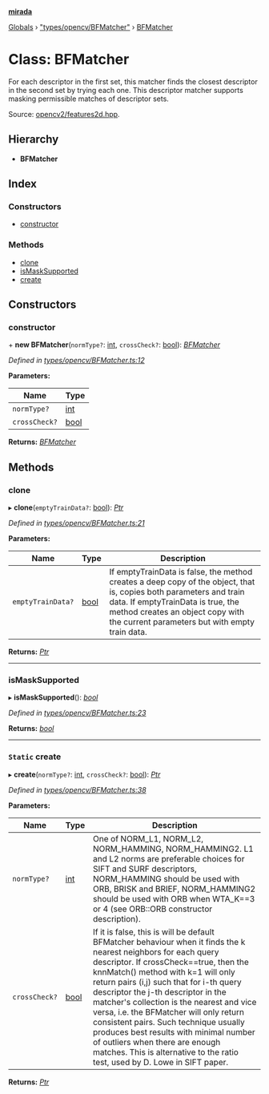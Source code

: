 **[mirada](../README.md)**

[Globals](../README.md) › ["types/opencv/BFMatcher"](../modules/_types_opencv_bfmatcher_.md) › [BFMatcher](_types_opencv_bfmatcher_.bfmatcher.md)

# Class: BFMatcher

For each descriptor in the first set, this matcher finds the closest descriptor in the second set by
trying each one. This descriptor matcher supports masking permissible matches of descriptor sets.

Source:
[opencv2/features2d.hpp](https://github.com/opencv/opencv/tree/master/modules/core/include/opencv2/features2d.hpp#L1140).

## Hierarchy

* **BFMatcher**

## Index

### Constructors

* [constructor](_types_opencv_bfmatcher_.bfmatcher.md#constructor)

### Methods

* [clone](_types_opencv_bfmatcher_.bfmatcher.md#clone)
* [isMaskSupported](_types_opencv_bfmatcher_.bfmatcher.md#ismasksupported)
* [create](_types_opencv_bfmatcher_.bfmatcher.md#static-create)

## Constructors

###  constructor

\+ **new BFMatcher**(`normType?`: [int](../modules/_types_opencv__hacks_.md#int), `crossCheck?`: [bool](../modules/_types_opencv__hacks_.md#bool)): *[BFMatcher](_types_opencv_bfmatcher_.bfmatcher.md)*

*Defined in [types/opencv/BFMatcher.ts:12](https://github.com/cancerberoSgx/mirada/blob/dd33d35/mirada/src/types/opencv/BFMatcher.ts#L12)*

**Parameters:**

Name | Type |
------ | ------ |
`normType?` | [int](../modules/_types_opencv__hacks_.md#int) |
`crossCheck?` | [bool](../modules/_types_opencv__hacks_.md#bool) |

**Returns:** *[BFMatcher](_types_opencv_bfmatcher_.bfmatcher.md)*

## Methods

###  clone

▸ **clone**(`emptyTrainData?`: [bool](../modules/_types_opencv__hacks_.md#bool)): *[Ptr](../modules/_types_opencv__hacks_.md#ptr)*

*Defined in [types/opencv/BFMatcher.ts:21](https://github.com/cancerberoSgx/mirada/blob/dd33d35/mirada/src/types/opencv/BFMatcher.ts#L21)*

**Parameters:**

Name | Type | Description |
------ | ------ | ------ |
`emptyTrainData?` | [bool](../modules/_types_opencv__hacks_.md#bool) | If emptyTrainData is false, the method creates a deep copy of the object, that is, copies both parameters and train data. If emptyTrainData is true, the method creates an object copy with the current parameters but with empty train data.  |

**Returns:** *[Ptr](../modules/_types_opencv__hacks_.md#ptr)*

___

###  isMaskSupported

▸ **isMaskSupported**(): *[bool](../modules/_types_opencv__hacks_.md#bool)*

*Defined in [types/opencv/BFMatcher.ts:23](https://github.com/cancerberoSgx/mirada/blob/dd33d35/mirada/src/types/opencv/BFMatcher.ts#L23)*

**Returns:** *[bool](../modules/_types_opencv__hacks_.md#bool)*

___

### `Static` create

▸ **create**(`normType?`: [int](../modules/_types_opencv__hacks_.md#int), `crossCheck?`: [bool](../modules/_types_opencv__hacks_.md#bool)): *[Ptr](../modules/_types_opencv__hacks_.md#ptr)*

*Defined in [types/opencv/BFMatcher.ts:38](https://github.com/cancerberoSgx/mirada/blob/dd33d35/mirada/src/types/opencv/BFMatcher.ts#L38)*

**Parameters:**

Name | Type | Description |
------ | ------ | ------ |
`normType?` | [int](../modules/_types_opencv__hacks_.md#int) | One of NORM_L1, NORM_L2, NORM_HAMMING, NORM_HAMMING2. L1 and L2 norms are preferable choices for SIFT and SURF descriptors, NORM_HAMMING should be used with ORB, BRISK and BRIEF, NORM_HAMMING2 should be used with ORB when WTA_K==3 or 4 (see ORB::ORB constructor description).  |
`crossCheck?` | [bool](../modules/_types_opencv__hacks_.md#bool) | If it is false, this is will be default BFMatcher behaviour when it finds the k nearest neighbors for each query descriptor. If crossCheck==true, then the knnMatch() method with k=1 will only return pairs (i,j) such that for i-th query descriptor the j-th descriptor in the matcher's collection is the nearest and vice versa, i.e. the BFMatcher will only return consistent pairs. Such technique usually produces best results with minimal number of outliers when there are enough matches. This is alternative to the ratio test, used by D. Lowe in SIFT paper.  |

**Returns:** *[Ptr](../modules/_types_opencv__hacks_.md#ptr)*